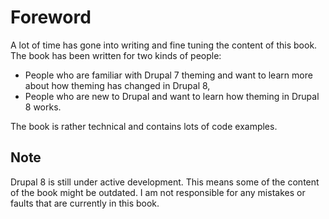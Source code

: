 # Foreword

A lot of time has gone into writing and fine tuning the content of this book. The book has been written for two kinds of people:
- People who are familiar with Drupal 7 theming and want to learn more about how theming has changed in Drupal 8,
- People who are new to Drupal and want to learn how theming in Drupal 8 works.

The book is rather technical and contains lots of code examples.

## Note

Drupal 8 is still under active development. This means some of the content of the book might be outdated. I am not responsible for any mistakes or faults that are currently in this book.
